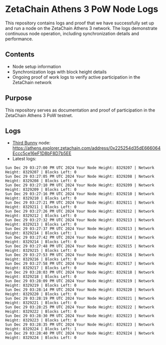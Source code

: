 # ZetaChain Athens 3 PoW Node Logs
This repository contains logs and proof that we have successfully set up and run a node on the ZetaChain Athens 3 network. The logs demonstrate continuous node operation, including synchronization details and performance.

## Contents
- Node setup information
- Synchronization logs with block height details
- Ongoing proof of work logs to verify active participation in the ZetaChain network

## Purpose
This repository serves as documentation and proof of participation in the ZetaChain Athens 3 PoW testnet.

## Logs

- [Third Bunny](https://thirdbunny.xyz/) node: https://athens.explorer.zetachain.com/address/0x225254d35dE666064Eccc5ce16eF1D8bF8D7b5EE
- Latest logs:
```
Sun Dec 29 03:27:00 PM UTC 2024 Your Node Height: 8329207 | Network Height: 8329207 | Blocks Left: 0
Sun Dec 29 03:27:05 PM UTC 2024 Your Node Height: 8329208 | Network Height: 8329208 | Blocks Left: 0
Sun Dec 29 03:27:10 PM UTC 2024 Your Node Height: 8329209 | Network Height: 8329209 | Blocks Left: 0
Sun Dec 29 03:27:16 PM UTC 2024 Your Node Height: 8329210 | Network Height: 8329210 | Blocks Left: 0
Sun Dec 29 03:27:21 PM UTC 2024 Your Node Height: 8329211 | Network Height: 8329211 | Blocks Left: 0
Sun Dec 29 03:27:26 PM UTC 2024 Your Node Height: 8329212 | Network Height: 8329212 | Blocks Left: 0
Sun Dec 29 03:27:32 PM UTC 2024 Your Node Height: 8329213 | Network Height: 8329213 | Blocks Left: 0
Sun Dec 29 03:27:37 PM UTC 2024 Your Node Height: 8329213 | Network Height: 8329214 | Blocks Left: 1
Sun Dec 29 03:27:42 PM UTC 2024 Your Node Height: 8329214 | Network Height: 8329214 | Blocks Left: 0
Sun Dec 29 03:27:48 PM UTC 2024 Your Node Height: 8329215 | Network Height: 8329215 | Blocks Left: 0
Sun Dec 29 03:27:53 PM UTC 2024 Your Node Height: 8329216 | Network Height: 8329216 | Blocks Left: 0
Sun Dec 29 03:27:58 PM UTC 2024 Your Node Height: 8329217 | Network Height: 8329217 | Blocks Left: 0
Sun Dec 29 03:28:03 PM UTC 2024 Your Node Height: 8329218 | Network Height: 8329218 | Blocks Left: 0
Sun Dec 29 03:28:09 PM UTC 2024 Your Node Height: 8329219 | Network Height: 8329219 | Blocks Left: 0
Sun Dec 29 03:28:14 PM UTC 2024 Your Node Height: 8329220 | Network Height: 8329220 | Blocks Left: 0
Sun Dec 29 03:28:19 PM UTC 2024 Your Node Height: 8329221 | Network Height: 8329221 | Blocks Left: 0
Sun Dec 29 03:28:25 PM UTC 2024 Your Node Height: 8329222 | Network Height: 8329222 | Blocks Left: 0
Sun Dec 29 03:28:30 PM UTC 2024 Your Node Height: 8329223 | Network Height: 8329223 | Blocks Left: 0
Sun Dec 29 03:28:35 PM UTC 2024 Your Node Height: 8329223 | Network Height: 8329224 | Blocks Left: 1
Sun Dec 29 03:28:40 PM UTC 2024 Your Node Height: 8329224 | Network Height: 8329224 | Blocks Left: 0
```
